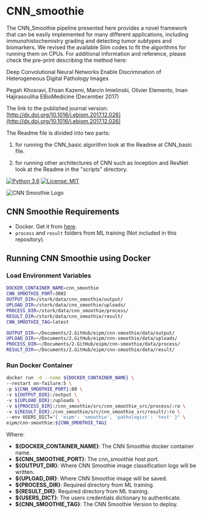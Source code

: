 # CNN_smoothie

The CNN_Smoothie pipeline presented here provides a novel framework that can be easily implemented for many different applications, including immunohistochemistry grading and detecting tumor subtypes and biomarkers. We revised the available Slim codes to fit the algorithms for running them on CPUs. For  additional information and reference, please check the pre-print describing the method here:

Deep Convolutional Neural Networks Enable Discrimination of Heterogeneous Digital Pathology Images

Pegah Khosravi, Ehsan Kazemi, Marcin Imielinski, Olivier Elemento, Iman Hajirasouliha
EBioMedicine (December 2017)

The link to the published journal version: [http://dx.doi.org/10.1016/j.ebiom.2017.12.026](http://dx.doi.org/10.1016/j.ebiom.2017.12.026)

The Readme file is divided into two parts:

1) for running the CNN_basic algorithm look at the Readme at CNN_basic file.

2) for running other architectures of CNN such as Inception and ResNet look at the Readme in the "scripts" directory.

[![Python 3.6](https://img.shields.io/badge/python-3.6-blue.svg)](https://www.python.org/downloads/release/python-360/)
[![License: MIT](https://img.shields.io/badge/License-MIT-yellow.svg)](https://opensource.org/licenses/MIT)

![CNN Smoothie Logo](docs/images/logo.jpg)

## CNN Smoothie Requirements

- Docker. Get it from [here](https://www.docker.com/).
- `process` and `result` folders from ML training (Not included in this repository).

## Running CNN Smoothie using Docker

### Load Environment Variables

```bash
DOCKER_CONTAINER_NAME=cnn_smoothie
CNN_SMOOTHIE_PORT=3002
OUTPUT_DIR=/stork/data/cnn_smoothie/output/
UPLOAD_DIR=/stork/data/cnn_smoothie/uploads/
PROCESS_DIR=/stork/data/cnn_smoothie/process/
RESULT_DIR=/stork/data/cnn_smoothie/result/
CNN_SMOOTHIE_TAG=latest
```

```bash
OUTPUT_DIR=~/Documents/2.GitHub/eipm/cnn-smoothie/data/output/
UPLOAD_DIR=~/Documents/2.GitHub/eipm/cnn-smoothie/data/uploads/
PROCESS_DIR=~/Documents/2.GitHub/eipm/cnn-smoothie/data/process/
RESULT_DIR=~/Documents/2.GitHub/eipm/cnn-smoothie/data/result/
```

### Run Docker Container

```bash
docker run -d --name ${DOCKER_CONTAINER_NAME} \
--restart on-failure:5 \
-p ${CNN_SMOOTHIE_PORT}:80 \
-v ${OUTPUT_DIR}:/output \
-v ${UPLOAD_DIR}:/uploads \
-v ${PROCESS_DIR}:/cnn_smoothie/src/cnn_smoothie_src/process/:ro \
-v ${RESULT_DIR}:/cnn_smoothie/src/cnn_smoothie_src/result/:ro \
--env USERS_DICT="{ 'eipm': 'smoothie', 'pathologist': 'test' }" \
eipm/cnn-smoothie:${CNN_SMOOTHIE_TAG}
```

Where:

- **${DOCKER_CONTAINER_NAME}**: The CNN Smoothie docker container name.
- **${CNN_SMOOTHIE_PORT}**: The cnn_smoothie host port.
- **${OUTPUT_DIR}**: Where CNN Smoothie image classification logs will be written.
- **${UPLOAD_DIR}**: Where CNN Smoothie image will be saved.
- **${PROCESS_DIR}**: Required directory from ML training.
- **${RESULT_DIR}**: Required directory from ML training.
- **${USERS_DICT}**: The users credentials dictionary to authenticate.
- **${CNN_SMOOTHIE_TAG}**: The CNN Smoothie Version to deploy.